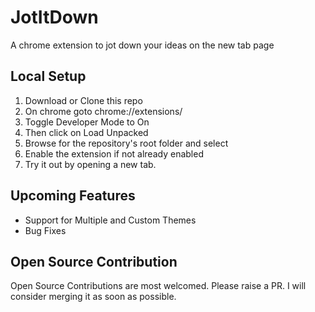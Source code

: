 # JotItDown
A chrome extension to jot down your ideas on the new tab page

## Local Setup
1. Download or Clone this repo
2. On chrome goto chrome://extensions/
3. Toggle Developer Mode to On
4. Then click on Load Unpacked
5. Browse for the repository's root folder and select
6. Enable the extension if not already enabled
7. Try it out by opening a new tab.

## Upcoming Features
- Support for Multiple and Custom Themes
- Bug Fixes

## Open Source Contribution
Open Source Contributions are most welcomed. Please raise a PR. I will consider merging it as soon as possible.
